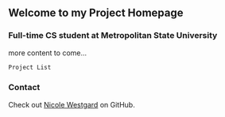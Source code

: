 
## Welcome to my Project Homepage



###  Full-time CS student at Metropolitan State University
more content to come...
 
```markdown
Project List


```





###  Contact

 Check out [Nicole Westgard](https://github.com/westgardN) on GitHub.
